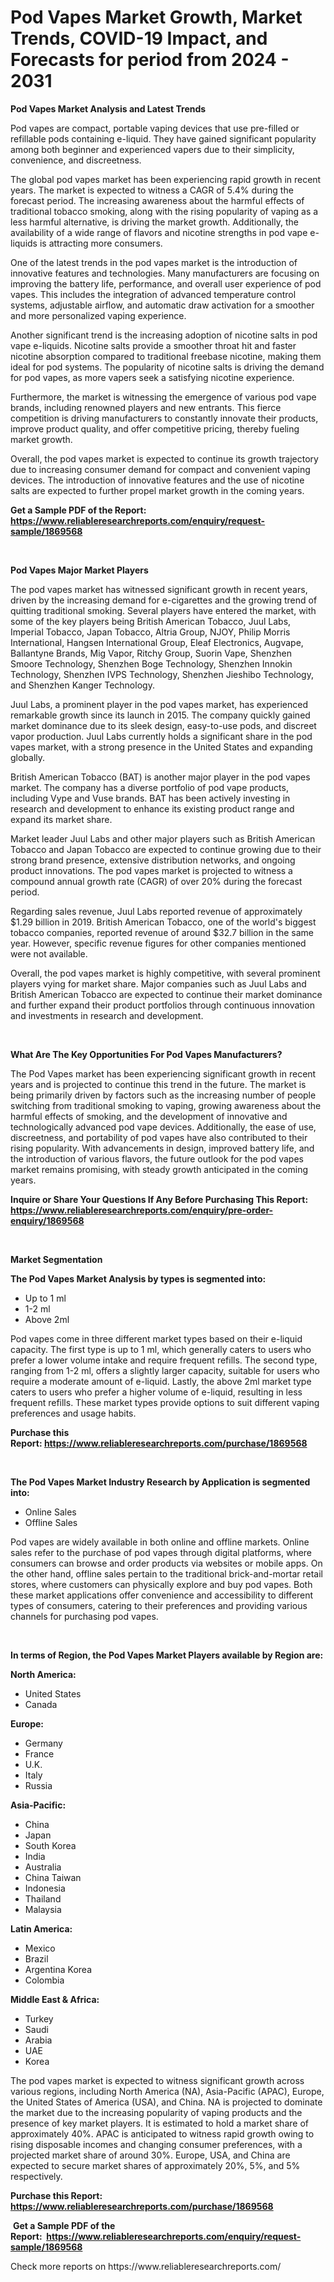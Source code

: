 <p><h1>Pod Vapes Market Growth, Market Trends, COVID-19 Impact, and Forecasts for period from 2024 - 2031</h1></p><p><strong>Pod Vapes Market Analysis and Latest Trends</strong></p>
<p><p>Pod vapes are compact, portable vaping devices that use pre-filled or refillable pods containing e-liquid. They have gained significant popularity among both beginner and experienced vapers due to their simplicity, convenience, and discreetness.</p><p>The global pod vapes market has been experiencing rapid growth in recent years. The market is expected to witness a CAGR of 5.4% during the forecast period. The increasing awareness about the harmful effects of traditional tobacco smoking, along with the rising popularity of vaping as a less harmful alternative, is driving the market growth. Additionally, the availability of a wide range of flavors and nicotine strengths in pod vape e-liquids is attracting more consumers.</p><p>One of the latest trends in the pod vapes market is the introduction of innovative features and technologies. Many manufacturers are focusing on improving the battery life, performance, and overall user experience of pod vapes. This includes the integration of advanced temperature control systems, adjustable airflow, and automatic draw activation for a smoother and more personalized vaping experience.</p><p>Another significant trend is the increasing adoption of nicotine salts in pod vape e-liquids. Nicotine salts provide a smoother throat hit and faster nicotine absorption compared to traditional freebase nicotine, making them ideal for pod systems. The popularity of nicotine salts is driving the demand for pod vapes, as more vapers seek a satisfying nicotine experience.</p><p>Furthermore, the market is witnessing the emergence of various pod vape brands, including renowned players and new entrants. This fierce competition is driving manufacturers to constantly innovate their products, improve product quality, and offer competitive pricing, thereby fueling market growth.</p><p>Overall, the pod vapes market is expected to continue its growth trajectory due to increasing consumer demand for compact and convenient vaping devices. The introduction of innovative features and the use of nicotine salts are expected to further propel market growth in the coming years.</p></p>
<p><strong>Get a Sample PDF of the Report:&nbsp; <a href="https://www.reliableresearchreports.com/enquiry/request-sample/1869568">https://www.reliableresearchreports.com/enquiry/request-sample/1869568</a></strong></p>
<p>&nbsp;</p>
<p><strong>Pod Vapes Major Market Players</strong></p>
<p><p>The pod vapes market has witnessed significant growth in recent years, driven by the increasing demand for e-cigarettes and the growing trend of quitting traditional smoking. Several players have entered the market, with some of the key players being British American Tobacco, Juul Labs, Imperial Tobacco, Japan Tobacco, Altria Group, NJOY, Philip Morris International, Hangsen International Group, Eleaf Electronics, Augvape, Ballantyne Brands, Mig Vapor, Ritchy Group, Suorin Vape, Shenzhen Smoore Technology, Shenzhen Boge Technology, Shenzhen Innokin Technology, Shenzhen IVPS Technology, Shenzhen Jieshibo Technology, and Shenzhen Kanger Technology.</p><p>Juul Labs, a prominent player in the pod vapes market, has experienced remarkable growth since its launch in 2015. The company quickly gained market dominance due to its sleek design, easy-to-use pods, and discreet vapor production. Juul Labs currently holds a significant share in the pod vapes market, with a strong presence in the United States and expanding globally.</p><p>British American Tobacco (BAT) is another major player in the pod vapes market. The company has a diverse portfolio of pod vape products, including Vype and Vuse brands. BAT has been actively investing in research and development to enhance its existing product range and expand its market share.</p><p>Market leader Juul Labs and other major players such as British American Tobacco and Japan Tobacco are expected to continue growing due to their strong brand presence, extensive distribution networks, and ongoing product innovations. The pod vapes market is projected to witness a compound annual growth rate (CAGR) of over 20% during the forecast period.</p><p>Regarding sales revenue, Juul Labs reported revenue of approximately $1.29 billion in 2019. British American Tobacco, one of the world's biggest tobacco companies, reported revenue of around $32.7 billion in the same year. However, specific revenue figures for other companies mentioned were not available.</p><p>Overall, the pod vapes market is highly competitive, with several prominent players vying for market share. Major companies such as Juul Labs and British American Tobacco are expected to continue their market dominance and further expand their product portfolios through continuous innovation and investments in research and development.</p></p>
<p>&nbsp;</p>
<p><strong>What Are The Key Opportunities For Pod Vapes Manufacturers?</strong></p>
<p><p>The Pod Vapes market has been experiencing significant growth in recent years and is projected to continue this trend in the future. The market is being primarily driven by factors such as the increasing number of people switching from traditional smoking to vaping, growing awareness about the harmful effects of smoking, and the development of innovative and technologically advanced pod vape devices. Additionally, the ease of use, discreetness, and portability of pod vapes have also contributed to their rising popularity. With advancements in design, improved battery life, and the introduction of various flavors, the future outlook for the pod vapes market remains promising, with steady growth anticipated in the coming years.</p></p>
<p><strong>Inquire or Share Your Questions If Any Before Purchasing This Report: <a href="https://www.reliableresearchreports.com/enquiry/pre-order-enquiry/1869568">https://www.reliableresearchreports.com/enquiry/pre-order-enquiry/1869568</a></strong></p>
<p>&nbsp;</p>
<p><strong>Market Segmentation</strong></p>
<p><strong>The Pod Vapes Market Analysis by types is segmented into:</strong></p>
<p><ul><li>Up to 1 ml</li><li>1-2 ml</li><li>Above 2ml</li></ul></p>
<p><p>Pod vapes come in three different market types based on their e-liquid capacity. The first type is up to 1 ml, which generally caters to users who prefer a lower volume intake and require frequent refills. The second type, ranging from 1-2 ml, offers a slightly larger capacity, suitable for users who require a moderate amount of e-liquid. Lastly, the above 2ml market type caters to users who prefer a higher volume of e-liquid, resulting in less frequent refills. These market types provide options to suit different vaping preferences and usage habits.</p></p>
<p><strong>Purchase this Report:&nbsp;<a href="https://www.reliableresearchreports.com/purchase/1869568">https://www.reliableresearchreports.com/purchase/1869568</a></strong></p>
<p>&nbsp;</p>
<p><strong>The Pod Vapes Market Industry Research by Application is segmented into:</strong></p>
<p><ul><li>Online Sales</li><li>Offline Sales</li></ul></p>
<p><p>Pod vapes are widely available in both online and offline markets. Online sales refer to the purchase of pod vapes through digital platforms, where consumers can browse and order products via websites or mobile apps. On the other hand, offline sales pertain to the traditional brick-and-mortar retail stores, where customers can physically explore and buy pod vapes. Both these market applications offer convenience and accessibility to different types of consumers, catering to their preferences and providing various channels for purchasing pod vapes.</p></p>
<p>&nbsp;</p>
<p><strong>In terms of Region, the Pod Vapes Market Players available by Region are:</strong></p>
<p>
    <p> <strong> North America: </strong>
        <ul>
            <li>United States</li>
            <li>Canada</li>
        </ul>
        </p> 
    <p> <strong> Europe: </strong>
        <ul>
            <li>Germany</li>
            <li>France</li>
            <li>U.K.</li>
            <li>Italy</li>
            <li>Russia</li>
        </ul>
        </p> 
    <p> <strong> Asia-Pacific: </strong>
        <ul>
            <li>China</li>
            <li>Japan</li>
            <li>South Korea</li>
            <li>India</li>
            <li>Australia</li>
            <li>China Taiwan</li>
            <li>Indonesia</li>
            <li>Thailand</li>
            <li>Malaysia</li>
        </ul>
        </p> 
    <p> <strong> Latin America: </strong>
        <ul>
            <li>Mexico</li>
            <li>Brazil</li>
            <li>Argentina Korea</li>
            <li>Colombia</li>
        </ul>
        </p> 
    <p> <strong> Middle East & Africa: </strong>
        <ul>
            <li>Turkey</li>
            <li>Saudi</li>
            <li>Arabia</li>
            <li>UAE</li>
            <li>Korea</li>
        </ul>
    </p>
    </p>
<p><p>The pod vapes market is expected to witness significant growth across various regions, including North America (NA), Asia-Pacific (APAC), Europe, the United States of America (USA), and China. NA is projected to dominate the market due to the increasing popularity of vaping products and the presence of key market players. It is estimated to hold a market share of approximately 40%. APAC is anticipated to witness rapid growth owing to rising disposable incomes and changing consumer preferences, with a projected market share of around 30%. Europe, USA, and China are expected to secure market shares of approximately 20%, 5%, and 5% respectively.</p></p>
<p><strong>Purchase this Report: <a href="https://www.reliableresearchreports.com/purchase/1869568">https://www.reliableresearchreports.com/purchase/1869568</a></strong></p>
<p>&nbsp;<strong>Get a Sample PDF of the Report:&nbsp;&nbsp;<a href="https://www.reliableresearchreports.com/enquiry/request-sample/1869568">https://www.reliableresearchreports.com/enquiry/request-sample/1869568</a></strong></p>
<p><strong></strong></p>
<p>Check more reports on https://www.reliableresearchreports.com/</p>